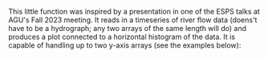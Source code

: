 This little function was inspired by a presentation in one of the ESPS talks at AGU's Fall 2023 meeting. It reads in a timeseries of river flow data (doens't have to be a hydrograph; any two arrays of the same length will do) and produces a plot connected to a horizontal histogram of the data. It is capable of handling up to two y-axis arrays (see the examples below):
